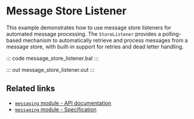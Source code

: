 # Message Store Listener

This example demonstrates how to use message store listeners for automated message processing. The `StoreListener` provides a polling-based mechanism to automatically retrieve and process messages from a message store, with built-in support for retries and dead letter handling.

::: code message_store_listener.bal :::

::: out message_store_listener.out :::

## Related links

- [`messaging` module - API documentation](https://lib.ballerina.io/ballerina/messaging/latest/)
- [`messaging` module - Specification](https://ballerina.io/spec/messaging/)
